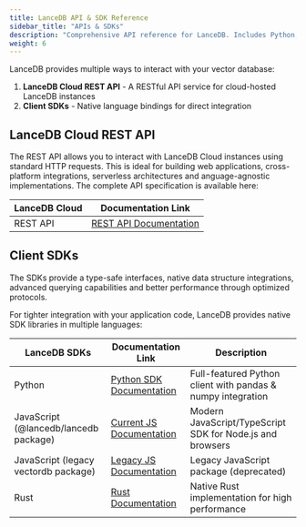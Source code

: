 ```yaml
---
title: LanceDB API & SDK Reference
sidebar_title: "APIs & SDKs"
description: "Comprehensive API reference for LanceDB. Includes Python, JavaScript, and Rust SDK documentation, with detailed examples and usage guidelines."
weight: 6
---
```


LanceDB provides multiple ways to interact with your vector database:

1. **LanceDB Cloud REST API** - A RESTful API service for cloud-hosted LanceDB instances
2. **Client SDKs** - Native language bindings for direct integration

## LanceDB Cloud REST API

The REST API allows you to interact with LanceDB Cloud instances using standard HTTP requests. This is ideal for building web applications, cross-platform integrations, serverless architectures and anguage-agnostic implementations. The complete API specification is available here:

| LanceDB Cloud | Documentation Link |
|--------------|-------------------|
| REST API | [REST API Documentation](../api/cloud.html) |

## Client SDKs

The SDKs provide a type-safe interfaces, native data structure integrations, advanced querying capabilities and better performance through optimized protocols.

For tighter integration with your application code, LanceDB provides native SDK libraries in multiple languages:

| LanceDB SDKs | Documentation Link | Description |
|--------------|-------------------|-------------|
| Python | [Python SDK Documentation](../python/python.html) | Full-featured Python client with pandas & numpy integration |
| JavaScript (@lancedb/lancedb package) | [Current JS Documentation](../js/globals.html) | Modern JavaScript/TypeScript SDK for Node.js and browsers |
| JavaScript (legacy vectordb package) | [Legacy JS Documentation](../javascript/modules.html) | Legacy JavaScript package (deprecated) |
| Rust | [Rust Documentation](https://docs.rs/lancedb/latest/lancedb/index.html) | Native Rust implementation for high performance |


